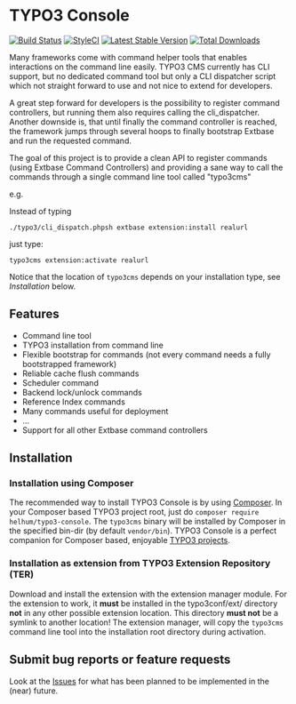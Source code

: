 TYPO3 Console
=================

[![Build Status](https://travis-ci.org/TYPO3-Console/TYPO3-Console.svg?branch=master)](https://travis-ci.org/TYPO3-Console/TYPO3-Console)
[![StyleCI](https://styleci.io/repos/19455482/shield?branch=master)](https://styleci.io/repos/19455482)
[![Latest Stable Version](https://poser.pugx.org/helhum/typo3-console/v/stable.svg)](https://packagist.org/packages/helhum/typo3-console)
[![Total Downloads](https://poser.pugx.org/helhum/typo3-console/downloads.svg)](https://packagist.org/packages/helhum/typo3-console)

Many frameworks come with command helper tools that enables interactions on the command line easily.
TYPO3 CMS currently has CLI support, but no dedicated command tool but only a CLI dispatcher script
which not straight forward to use and not nice to extend for developers.

A great step forward for developers is the possibility to register command controllers, but running them
also requires calling the cli_dispatcher. Another downside is, that until finally the command controller is reached,
the framework jumps through several hoops to finally bootstrap Extbase and run the requested command.

The goal of this project is to provide a clean API to register commands (using Extbase Command Controllers) and
providing a sane way to call the commands through a single command line tool called "typo3cms"

e.g.

Instead of typing

```
./typo3/cli_dispatch.phpsh extbase extension:install realurl
```

just type:

```
typo3cms extension:activate realurl
```

Notice that the location of `typo3cms` depends on your installation type, see *Installation* below.

## Features
* Command line tool
* TYPO3 installation from command line
* Flexible bootstrap for commands (not every command needs a fully bootstrapped framework)
* Reliable cache flush commands
* Scheduler command
* Backend lock/unlock commands
* Reference Index commands
* Many commands useful for deployment
* …
* Support for all other Extbase command controllers


## Installation

### Installation using Composer

The recommended way to install TYPO3 Console is by using [Composer](https://getcomposer.org).
In your Composer based TYPO3 project root, just do `composer require helhum/typo3-console`.
The `typo3cms` binary will be installed by Composer in the specified bin-dir (by default `vendor/bin`).
TYPO3 Console is a perfect companion for Composer based, enjoyable [TYPO3 projects](https://github.com/helhum/TYPO3-Distribution).

### Installation as extension from TYPO3 Extension Repository (TER)

Download and install the extension with the extension manager module.
For the extension to work, it **must** be installed in the typo3conf/ext/ directory **not** in any other possible extension location.
This directory **must not** be a symlink to another location!
The extension manager, will copy the `typo3cms` command line tool
into the installation root directory during activation.

## Submit bug reports or feature requests

Look at the [Issues](https://github.com/TYPO3-Console/typo3_console/issues)
for what has been planned to be implemented in the (near) future.

